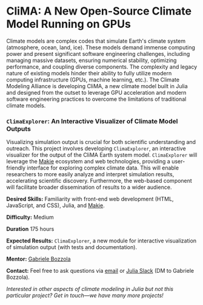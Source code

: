 # CliMA: A New Open-Source Climate Model Running on GPUs

Climate models are complex codes that simulate Earth's climate system
(atmosphere, ocean, land, ice). These models demand immense computing power and
present significant software engineering challenges, including managing massive
datasets, ensuring numerical stability, optimizing performance, and coupling
diverse components. The complexity and legacy nature of existing models hinder
their ability to fully utilize modern computing infrastructure (GPUs, machine
learning, etc.). The Climate Modeling Alliance is developing CliMA, a new
climate model built in Julia and designed from the outset to leverage GPU
acceleration and modern software engineering practices to overcome the
limitations of traditional climate models.

### `ClimaExplorer`: An Interactive Visualizer of Climate Model Outputs

Visualizing simulation output is crucial for both scientific understanding and
outreach. This project involves developing `ClimaExplorer`, an interactive
visualizer for the output of the CliMA Earth system model. `ClimaExplorer` will
leverage the [Makie](https://github.com/MakieOrg/Makie.jl) ecosystem and web
technologies, providing a user-friendly interface for exploring complex climate
data. This will enable researchers to more easily analyze and interpret
simulation results, accelerating scientific discovery. Furthermore, the
web-based component will facilitate broader dissemination of results to a wider
audience.

**Desired Skills:** Familiarity with front-end web development (HTML,
JavaScript, and CSS), Julia, and [Makie](https://github.com/MakieOrg/Makie.jl).

**Difficulty:** Medium

**Duration** 175 hours

**Expected Results:** `ClimaExplorer`, a new module for interactive
visualization of simulation output (with tests and documentation).

**Mentor:** [Gabriele Bozzola](https://github.com/sbozzolo)

**Contact:** Feel free to ask questions via [email](clima-software@caltech.edu)
or [Julia
Slack](https://join.slack.com/t/julialang/shared_invite/zt-2a5wdtotu-H52pQQTMDOa4NwsTSgQ_lQ)
(DM to Gabriele Bozzola).

_Interested in other aspects of climate modeling in Julia but not this
particular project? Get in touch—we have many more projects!_
